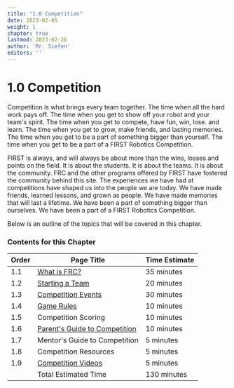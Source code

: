 ```yaml
---
title: "1.0 Competition"
date: 2023-02-05
weight: 1
chapter: true
lastmod: 2023-02-26
author: 'Mr. Siefen'
editors: ''
---
```


# 1.0 Competition

Competition is what brings every team together. The time when all the hard work pays off. The time when you get to show off your robot and your team's spirit. The time when you get to compete, have fun, win, lose. and learn. The time when you get to grow, make friends, and lasting memories. The time when you get to be a part of something bigger than yourself. The time when you get to be a part of a FIRST Robotics Competition.

FIRST is always, and will always be about more than the wins, losses and points on the field. It is about the students. It is about the teams. It is about the community. FRC and the other programs offered by FIRST have fostered the community behind this site. The experiences we have had at competitions have shaped us into the people we are today. We have made friends, learned lessons, and grown as people. We have made memories that will last a lifetime. We have been a part of something bigger than ourselves. We have been a part of a FIRST Robotics Competition.

Below is an outline of the topics that will be covered in this chapter.

### Contents for this Chapter

| Order | Page Title | Time Estimate |
| --- | --- | --- |
| 1.1 | [What is FRC?](/competition/what-is-frc/) | 35 minutes |
| 1.2 | [Starting a Team](/competition/starting-a-team/) | 20 minutes |
| 1.3 | [Competition Events](/competition/events/) | 30 minutes |
| 1.4 | [Game Rules](/competition/game-rules/) | 10 minutes |
| 1.5 | Competition Scoring | 10 minutes |
| 1.6 | [Parent's Guide to Competition](/competition/parents-guide-to-competition/) | 10 minutes |
| 1.7 | Mentor's Guide to Competition | 5 minutes |
| 1.8 | Competition Resources | 5 minutes |
| 1.9 | [Competition Videos](/competition/videos/) | 5 minutes |
|    | Total Estimated Time | 130 minutes |
